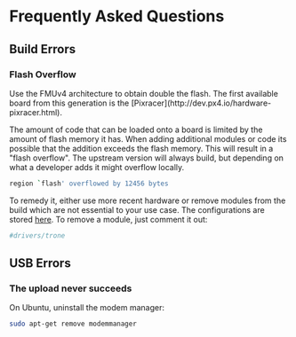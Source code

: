 # Frequently Asked Questions


## Build Errors

### Flash Overflow

<aside class="tip">
Use the FMUv4 architecture to obtain double the flash. The first available board from this generation is the [Pixracer](http://dev.px4.io/hardware-pixracer.html).
</aside>

The amount of code that can be loaded onto a board is limited by the amount of flash memory it has. When adding additional modules or code its possible that the addition exceeds the flash memory. This will result in a "flash overflow". The upstream version will always build, but depending on what a developer adds it might overflow locally.

<div class="host-code"></div>

```sh
region `flash' overflowed by 12456 bytes
```

To remedy it, either use more recent hardware or remove modules from the build which are not essential to your use case. The configurations are stored [here](https://github.com/PX4/Firmware/tree/master/cmake/configs). To remove a module, just comment it out:

<div class="host-code"></div>

```cmake
#drivers/trone
```

## USB Errors

### The upload never succeeds

On Ubuntu, uninstall the modem manager:

```sh
sudo apt-get remove modemmanager
```
